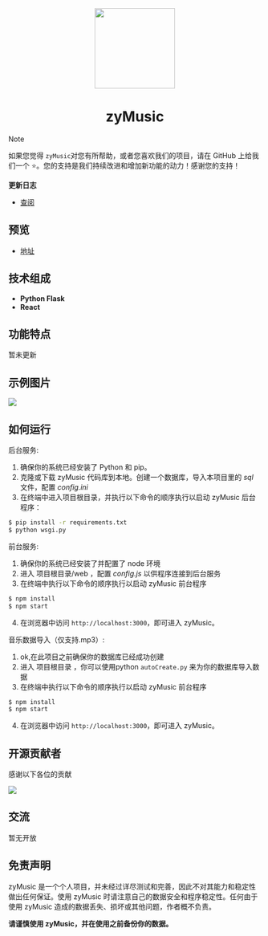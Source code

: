 <div align="center">
	<img src="https://7trees.cn/static/favicon.ico" width="160" />
	<h1>zyMusic</h1>
</div>




> [!NOTE]
> 如果您觉得 `zyMusic`对您有所帮助，或者您喜欢我们的项目，请在 GitHub 上给我们一个 ⭐️。您的支持是我们持续改进和增加新功能的动力！感谢您的支持！

**更新日志**
  - [查阅](https://7trees.cn/blog/zyMusic)

## 预览

- [地址](http://y.7trees.cn)

## 技术组成

- **Python Flask**
- **React**


## 功能特点
暂未更新

## 示例图片

![](https://7trees.cn/zyImg/test/357b2ce2ea9c912e94d4209ae5087370.png)

## 如何运行

后台服务:
1. 确保你的系统已经安装了 Python 和 pip。
2. 克隆或下载 zyMusic 代码库到本地。创建一个数据库，导入本项目里的 *sql* 文件，配置 *config.ini*
3. 在终端中进入项目根目录，并执行以下命令的顺序执行以启动 zyMusic 后台程序：

```bash
$ pip install -r requirements.txt
$ python wsgi.py
```

前台服务:
1. 确保你的系统已经安装了并配置了 node 环境 
2. 进入 项目根目录/web ，配置 *config.js* 以供程序连接到后台服务
3. 在终端中执行以下命令的顺序执行以启动 zyMusic 前台程序

```bash
$ npm install
$ npm start
```

4. 在浏览器中访问 `http://localhost:3000`，即可进入 zyMusic。


音乐数据导入（仅支持.mp3）:
1. ok,在此项目之前确保你的数据库已经成功创建
2. 进入 项目根目录 ，你可以使用python `autoCreate.py` 来为你的数据库导入数据
3. 在终端中执行以下命令的顺序执行以启动 zyMusic 前台程序

```bash
$ npm install
$ npm start
```

4. 在浏览器中访问 `http://localhost:3000`，即可进入 zyMusic。

## 开源贡献者

感谢以下各位的贡献

<img src="https://contrib.rocks/image?repo=Athenavi/zyMusic" />

## 交流

暂无开放


## 免责声明

zyMusic 是一个个人项目，并未经过详尽测试和完善，因此不对其能力和稳定性做出任何保证。使用 zyMusic 时请注意自己的数据安全和程序稳定性。任何由于使用 zyMusic 造成的数据丢失、损坏或其他问题，作者概不负责。

**请谨慎使用 zyMusic，并在使用之前备份你的数据。**


